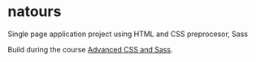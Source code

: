 # natours
Single page application project using HTML and CSS preprocesor, Sass

Build during the course [Advanced CSS and Sass](https://www.udemy.com/course/advanced-css-and-sass/).

